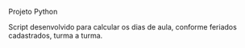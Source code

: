 Projeto Python 

Script desenvolvido para calcular os dias de aula, conforme feriados cadastrados, turma a turma. 
